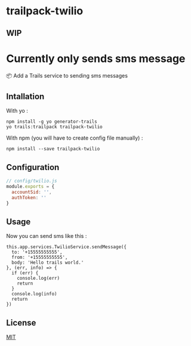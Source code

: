 # trailpack-twilio

## WIP
# Currently only sends sms message
:package: Add a Trails service to sending sms messages

## Intallation
With yo : 

```
npm install -g yo generator-trails
yo trails:trailpack trailpack-twilio
```

With npm (you will have to create config file manually) :
 
`npm install --save trailpack-twilio`

## Configuration
```js
// config/twilio.js
module.exports = {
  accountSid: '',
  authToken: ''
}
```

## Usage
Now you can send sms like this : 

```
this.app.services.TwilioService.sendMessage({
  to: '+15555555555', 
  from: '+15555555555', 
  body: 'Hello trails world.' 
}, (err, info) => {
  if (err) {
    console.log(err)
    return
  }
  console.log(info)
  return
})
```

## License
[MIT](https://github.com/jaumard/trailpack-twilio/blob/master/LICENSE)

